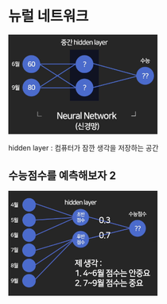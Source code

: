 # 뉴럴 네트워크

<img src="./../image/deep-running.png" width=300/>

hidden layer : 컴퓨터가 잠깐 생각을 저장하는 공간

## 수능점수를 예측해보자 2

<img src="./../image/deep-running02.png" width=300/>
